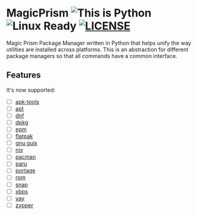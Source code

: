 # MagicPrism ![This is Python](https://img.shields.io/badge/This_is-Python-green?logo=python&logoColor=f5f5f5) ![Linux Ready](https://img.shields.io/badge/Linux-Ready-orange?logo=linux&logoColor=f5f5f5) [![LICENSE](https://img.shields.io/badge/GNU_GPL-v3-red?logo=gnu)](./LICENSE)
Magic Prism Package Manager written in Python that helps unify the way utilities are installed across platforms.
This is an abstraction for different package managers so that all commands have a common interface.

## Features
It's now supported:
- [ ] [apk-tools](https://wiki.alpinelinux.org/wiki/Alpine_Package_Keeper)
- [ ] [apt](https://documentation.ubuntu.com/server/how-to/software/package-management/)
- [ ] [dnf](https://docs.fedoraproject.org/en-US/quick-docs/dnf/)
- [ ] [dpkg](https://www.debian.org/doc/manuals/debian-faq/pkg-basics.en.html)
- [ ] [epm](https://wiki.etersoft.ru/Epm)
- [ ] [flatpak](https://docs.flatpak.org/en/latest/using-flatpak.html)
- [ ] [gnu guix](https://guix.gnu.org/manual/devel/en/html_node/)
- [ ] [nix](https://nix.dev/manual/nix/2.24/)
- [ ] [pacman](https://wiki.archlinux.org/title/Pacman)
- [ ] [paru](https://github.com/Morganamilo/paru)
- [ ] [portage](https://wiki.gentoo.org/wiki/Portage)
- [ ] [rpm](https://rpm.org/documentation.html)
- [ ] [snap](https://snapcraft.io/docs/quickstart-tour)
- [ ] [xbps](https://docs.voidlinux.org/xbps/index.html)
- [ ] [yay](https://github.com/Jguer/yay)
- [ ] [zypper](https://en.opensuse.org/SDB:Zypper_usage)

